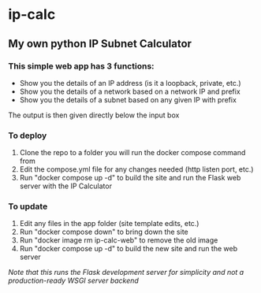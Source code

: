 # ip-calc
## My own python IP Subnet Calculator
### This simple web app has 3 functions:
- Show you the details of an IP address (is it a loopback, private, etc.)
- Show you the details of a network based on a network IP and prefix
- Show you the details of a subnet based on any given IP with prefix

The output is then given directly below the input box

### To deploy
1. Clone the repo to a folder you will run the docker compose command from
2. Edit the compose.yml file for any changes needed (http listen port, etc.)
3. Run "docker compose up -d" to build the site and run the Flask web server with the IP Calculator 

### To update
1. Edit any files in the app folder (site template edits, etc.)
2. Run "docker compose down" to bring down the site
3. Run "docker image rm ip-calc-web" to remove the old image
4. Run "docker compose up -d" to build the new site and run the web server 

*Note that this runs the Flask development server for simplicity and not a production-ready WSGI server backend*
